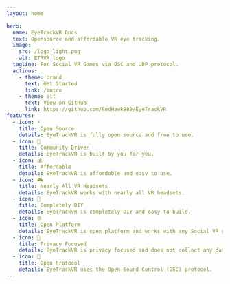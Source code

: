 ```yaml
---
layout: home

hero:
  name: EyeTrackVR Docs
  text: Opensource and affordable VR eye tracking.
  image:
    src: /logo_light.png
    alt: ETRVR logo
  tagline: For Social VR Games via OSC and UDP protocol.
  actions:
    - theme: brand
      text: Get Started
      link: /intro
    - theme: alt
      text: View on GitHub
      link: https://github.com/RedHawk989/EyeTrackVR
features:
  - icon: ⚡️
    title: Open Source
    details: EyeTrackVR is fully open source and free to use.
  - icon: 🎉
    title: Community Driven
    details: EyeTrackVR is built by you for you.
  - icon: 💰
    title: Affordable
    details: EyeTrackVR is affordable and easy to use.
  - icon: 🎮
    title: Nearly All VR Headsets
    details: EyeTrackVR works with nearly all VR headsets.
  - icon: 🔨
    title: Completely DIY
    details: EyeTrackVR is completely DIY and easy to build.
  - icon: 🌐
    title: Open Platform
    details: EyeTrackVR is open platform and works with any Social VR game.
  - icon: 🔏
    title: Privacy Focused
    details: EyeTrackVR is privacy focused and does not collect any data, hosted on your own PC.
  - icon: 📡
    title: Open Protocol
    details: EyeTrackVR uses the Open Sound Control (OSC) protocol.
---
```

